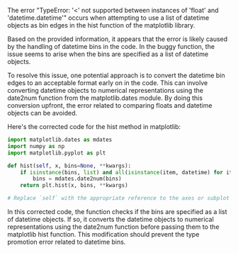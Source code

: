 The error "TypeError: '<' not supported between instances of 'float' and 'datetime.datetime'" occurs when attempting to use a list of datetime objects as bin edges in the hist function of the matplotlib library.

Based on the provided information, it appears that the error is likely caused by the handling of datetime bins in the code. In the buggy function, the issue seems to arise when the bins are specified as a list of datetime objects.

To resolve this issue, one potential approach is to convert the datetime bin edges to an acceptable format early on in the code. This can involve converting datetime objects to numerical representations using the date2num function from the matplotlib.dates module. By doing this conversion upfront, the error related to comparing floats and datetime objects can be avoided.

Here's the corrected code for the hist method in matplotlib:
```python
import matplotlib.dates as mdates
import numpy as np
import matplotlib.pyplot as plt

def hist(self, x, bins=None, **kwargs):
    if isinstance(bins, list) and all(isinstance(item, datetime) for item in bins):
        bins = mdates.date2num(bins)
    return plt.hist(x, bins, **kwargs)

# Replace `self` with the appropriate reference to the axes or subplot object, or expose `hist` as a standalone function if needed.
```
In this corrected code, the function checks if the bins are specified as a list of datetime objects. If so, it converts the datetime objects to numerical representations using the date2num function before passing them to the matplotlib hist function. This modification should prevent the type promotion error related to datetime bins.